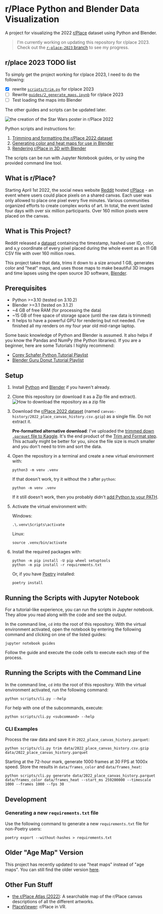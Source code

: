 # r/Place Python and Blender Data Visualization

A project for visualizing the 2022 [r/Place](https://www.reddit.com/r/place) dataset using Python and Blender.

> I'm currently working on updating this repository for r/place 2023. Check out the [`r-place-2023` branch](https://github.com/ChrisCrossCrash/r-place-blender/tree/r-place-2023) to see my progress.

## r/place 2023 TODO list

To simply get the project working for r/place 2023, I need to do the following:
- [x] rewrite [`scripts/trim.py`](scripts/trim.py) for r/place 2023
- [ ] Rewrite [`guides/2_generate_maps.ipynb`](guides/2_generate_maps.ipynb) for r/place 2023
- [ ] Test loading the maps into Blender

The other guides and scripts can be updated later.

![the creation of the Star Wars poster in r/Place 2022](/images/star_wars.gif)

Python scripts and instructions for:

1. [Trimming and formatting the r/Place 2022 dataset](guides/1_trim_and_format.ipynb)
2. [Generating color and heat maps for use in Blender](guides/2_generate_maps.ipynb)
3. [Rendering r/Place in 3D with Blender](guides/3_blender.md)

The scripts can be run with Jupyter Notebook guides, or by using the provided command line tool.

## What is r/Place?

Starting April 1st 2022, the social news website [Reddit](https://www.reddit.com) hosted [r/Place](https://www.reddit.com/r/place) - an event where users could place pixels on a shared canvas. Each user was only allowed to place one pixel every five minutes. Various communities organized efforts to create complex works of art. In total, the event lasted four days with over six million participants. Over 160 million pixels were placed on the canvas.

## What is This Project?

Reddit released a [dataset](https://www.reddit.com/r/place/comments/txvk2d/rplace_datasets_april_fools_2022/) containing the timestamp, hashed user ID, color, and x,y coordinate of every pixel placed during the whole event as an 11 GB CSV file with over 160 million rows.

This project takes that data, trims it down to a size around 1 GB, generates color and "heat" maps, and uses those maps to make beautiful 3D images and time lapses using the open source 3D software, [Blender](https://www.blender.org/).

## Prerequisites

- Python >=3.10 (tested on 3.10.2)
- Blender >=3.1 (tested on 3.1.2)
- ~4 GB of free RAM (for processing the data)
- ~15 GB of free space of storage space (until the raw data is trimmed)
- It helps to have a powerful GPU for rendering but not needed. I've finished all my renders on my four year old mid-range laptop.

Some basic knowledge of Python and Blender is assumed. It also helps if you know the Pandas and NumPy (the Python libraries). If you are a beginner, here are some Tutorials I highly recommend:

- [Corey Schafer Python Tutorial Playlist](https://youtube.com/playlist?list=PL-osiE80TeTskrapNbzXhwoFUiLCjGgY7)
- [Blender Guru Donut Tutorial Playlist](https://youtube.com/playlist?list=PLjEaoINr3zgFX8ZsChQVQsuDSjEqdWMAD)

## Setup

1. Install [Python](https://www.python.org/) and [Blender](https://www.blender.org/download/) if you haven't already.
2. Clone this repository (or download it as a Zip file and extract).
   ![How to download the repository as a zip file](images/download-zip.jpg)
3. Download the [r/Place 2022 dataset](https://www.reddit.com/r/place/comments/txvk2d/rplace_datasets_april_fools_2022/) (named `canvas-history/2022_place_canvas_history.csv.gzip`) as a single file. Do not extract it.

    __Pre-formatted alternative download__: I've uploaded the [trimmed down `.parquet` file to Kaggle](https://www.kaggle.com/datasets/chriscrosscrash/rplace-2022-data-sorted-by-time-without-user-ids). It's the end product of the [Trim and Format step](https://github.com/ChrisCrossCrash/r-place-blender/blob/master/guides/1_trim_and_format.ipynb). This actually might be better for you, since the file size is much smaller and you don't need to trim and sort the data.

4. Open the repository in a terminal and create a new virtual environment with:
   ```
   python3 -m venv .venv
   ```
   If that doesn't work, try it without the `3` after `python`:
   ```
   python -m venv .venv
   ```
   If it still doesn't work, then you probably didn't [add Python to your PATH](https://datatofish.com/add-python-to-windows-path/).

5. Activate the virtual environment with:

   Windows:
   ```
   .\.venv\Scripts\activate
   ```
   Linux:
   ```
   source .venv/bin/activate
   ```
6. Install the required packages with:
   ```
   python -m pip install -U pip wheel setuptools
   python -m pip install -r requirements.txt
   ```
   Or, if you have [Poetry](https://python-poetry.org/) installed:
   ```
   poetry install
   ```

## Running the Scripts with Jupyter Notebook

For a tutorial-like experience, you can run the scripts in Jupyter notebook. They allow you read along with the code and see the output.

In the command line, `cd` into the root of this repository. With the virtual environment activated, open the notebook by entering the following command and clicking on one of the listed guides:
```
jupyter notebook guides
```
Follow the guide and execute the code cells to execute each step of the process.

## Running the Scripts with the Command Line

In the command line, `cd` into the root of this repository. With the virtual environment activated, run the following command:
```
python scripts/cli.py --help
```
For help with one of the subcommands, execute:
```
python scripts/cli.py <subcommand> --help
```
### CLI Examples

Process the raw data and save it in `2022_place_canvas_history.parquet`:
```
python scripts/cli.py trim data/2022_place_canvas_history.csv.gzip data/2022_place_canvas_history.parquet
```
Starting at the 72-hour mark, generate 1000 frames at 30 FPS at 1000x speed. Store the results in `data/frames_color` and `data/frames_heat`:

```
python scripts/cli.py generate data/2022_place_canvas_history.parquet data/frames_color data/frames_heat --start_ms 259200000 --timescale 1000 --frames 1000 --fps 30
```

## Development

### Generating a new `requirements.txt` file

Use the following command to generate a new `requirements.txt` file for non-Poetry users:
```
poetry export --without-hashes > requirements.txt
```

## Older "Age Map" Version

This project has recently updated to use "heat maps" instead of "age maps". You can still find the older version [here](https://github.com/ChrisCrossCrash/r-place-blender/tree/98994aedaa6673cfd22bab4985141482106278ee).

## Other Fun Stuff

- [the r/Place Atlas (2022)](https://place-atlas.stefanocoding.me/): A searchable map of the r/Place canvas descriptions of all the different artworks.
- [PlaceViewer](https://github.com/GregBahm/PlaceViewer): r/Place in VR.
